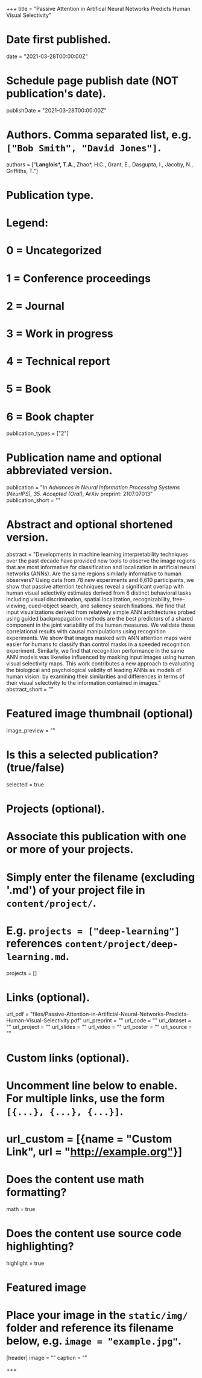+++
title = "Passive Attention in Artifical Neural Networks Predicts Human Visual Selectivity"

# Date first published.
date = "2021-03-28T00:00:00Z"

# Schedule page publish date (NOT publication's date).
publishDate = "2021-03-28T00:00:00Z"

# Authors. Comma separated list, e.g. `["Bob Smith", "David Jones"]`.
authors = ["__Langlois&ast;, T.A.__, Zhao&ast;, H.C., Grant, E., Dasgupta, I., Jacoby, N., Griffiths, T."]

# Publication type.
# Legend:
# 0 = Uncategorized
# 1 = Conference proceedings
# 2 = Journal
# 3 = Work in progress
# 4 = Technical report
# 5 = Book
# 6 = Book chapter
publication_types = ["2"]

# Publication name and optional abbreviated version.
publication = "In *Advances in Neural Information Processing Systems (NeurIPS), 35. Accepted (Oral)*, ArXiv preprint: 2107.07013"
publication_short = ""

# Abstract and optional shortened version.
abstract = "Developments in machine learning interpretability techniques over the past decade have provided new tools to observe the image regions that are most informative for classification and localization in artificial neural networks (ANNs). Are the same regions similarly informative to human observers? Using data from 78 new experiments and 6,610 participants, we show that passive attention techniques reveal a significant overlap with human visual selectivity estimates derived from 6 distinct behavioral tasks including visual discrimination, spatial localization, recognizability, free-viewing, cued-object search, and saliency search fixations. We find that input visualizations derived from relatively simple ANN architectures probed using guided backpropagation methods are the best predictors of a shared component in the joint variability of the human measures. We validate these correlational results with causal manipulations using recognition experiments. We show that images masked with ANN attention maps were easier for humans to classify than control masks in a speeded recognition experiment. Similarly, we find that recognition performance in the same ANN models was likewise influenced by masking input images using human visual selectivity maps. This work contributes a new approach to evaluating the biological and psychological validity of leading ANNs as models of human vision: by examining their similarities and differences in terms of their visual selectivity to the information contained in images."
abstract_short = ""

# Featured image thumbnail (optional)
image_preview = ""

# Is this a selected publication? (true/false)
selected = true

# Projects (optional).
#   Associate this publication with one or more of your projects.
#   Simply enter the filename (excluding '.md') of your project file in `content/project/`.
#   E.g. `projects = ["deep-learning"]` references `content/project/deep-learning.md`.
projects = []

# Links (optional).
url_pdf = "files/Passive-Attention-in-Artificial-Neural-Networks-Predicts-Human-Visual-Selectivity.pdf"
url_preprint = ""
url_code = ""
url_dataset = ""
url_project = ""
url_slides = ""
url_video = ""
url_poster = ""
url_source = ""

# Custom links (optional).
#   Uncomment line below to enable. For multiple links, use the form `[{...}, {...}, {...}]`.
# url_custom = [{name = "Custom Link", url = "http://example.org"}]

# Does the content use math formatting?
math = true

# Does the content use source code highlighting?
highlight = true

# Featured image
# Place your image in the `static/img/` folder and reference its filename below, e.g. `image = "example.jpg"`.
[header]
image = ""
caption = ""

+++
